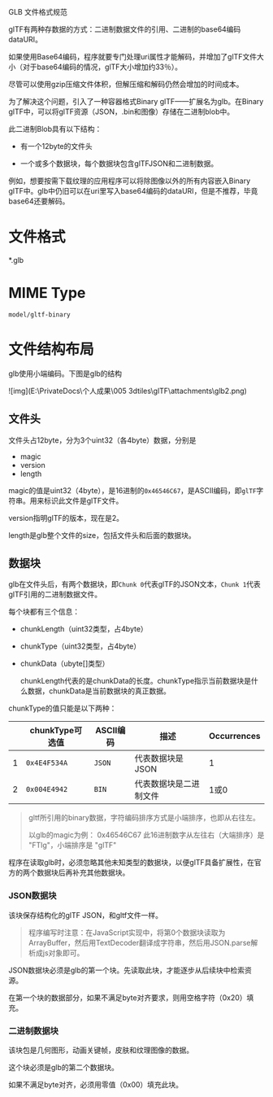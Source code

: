 GLB 文件格式规范

glTF有两种存数据的方式：二进制数据文件的引用、二进制的base64编码dataURI。

如果使用Base64编码，程序就要专门处理uri属性才能解码，并增加了glTF文件大小（对于base64编码的情况，glTF大小增加约33％）。

尽管可以使用gzip压缩文件体积，但解压缩和解码仍然会增加的时间成本。

为了解决这个问题，引入了一种容器格式Binary glTF——扩展名为glb。在Binary glTF中，可以将glTF资源（JSON，.bin和图像）存储在二进制blob中。

此二进制Blob具有以下结构：

- 有一个12byte的文件头

- 一个或多个数据块，每个数据块包含glTFJSON和二进制数据。

例如，想要按需下载纹理的应用程序可以将除图像以外的所有内容嵌入Binary glTF中。glb中仍旧可以在uri里写入base64编码的dataURI，但是不推荐，毕竟base64还要解码。

# 文件格式

*.glb

# MIME Type

`model/gltf-binary`

# 文件结构布局

glb使用小端编码。下图是glb的结构

![img](E:\PrivateDocs\个人成果\005 3dtiles\glTF\attachments\glb2.png)

## 文件头

文件头占12byte，分为3个uint32（各4byte）数据，分别是

- magic
- version
- length

magic的值是uint32（4byte），是16进制的`0x46546C67`，是ASCII编码，即`glTF`字符串。用来标识此文件是glTF文件。

version指明glTF的版本，现在是2。

length是glb整个文件的size，包括文件头和后面的数据块。

## 数据块

glb在文件头后，有两个数据块，即`Chunk 0`代表glTF的JSON文本，`Chunk 1`代表glTF引用的二进制数据文件。

每个块都有三个信息：

- chunkLength（uint32类型，占4byte）
- chunkType（uint32类型，占4byte）
- chunkData（ubyte[]类型）

    chunkLength代表的是chunkData的长度。chunkType指示当前数据块是什么数据，chunkData是当前数据块的真正数据。

chunkType的值只能是以下两种：

|      | chunkType可选值 | ASCII编码 | 描述                   | Occurrences |
| ---- | --------------- | --------- | ---------------------- | ----------- |
| 1    | `0x4E4F534A`    | `JSON`    | 代表数据块是JSON       | 1           |
| 2    | `0x004E4942`    | `BIN`     | 代表数据块是二进制文件 | 1或0        |

> gltf所引用的binary数据，字符编码排序方式是小端排序，也即从右往左。
>
> 以glb的magic为例：
> 0x46546C67 此16进制数字从左往右（大端排序）是 "FTlg"，小端排序是 "glTF"

程序在读取glb时，必须忽略其他未知类型的数据块，以便glTF具备扩展性，在官方的两个数据块后再补充其他数据块。

### JSON数据块

该块保存结构化的glTF JSON，和gltf文件一样。

> 程序编写时注意：在JavaScript实现中，将第0个数据块读取为ArrayBuffer，然后用TextDecoder翻译成字符串，然后用JSON.parse解析成js对象即可。

JSON数据块必须是glb的第一个块。先读取此块，才能逐步从后续块中检索资源。

在第一个块的数据部分，如果不满足byte对齐要求，则用空格字符（0x20）填充。

### 二进制数据块

该块包是几何图形，动画关键帧，皮肤和纹理图像的数据。

这个块必须是glb的第二个数据块。

如果不满足byte对齐，必须用零值（0x00）填充此块。

​	